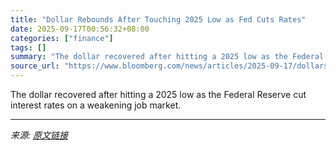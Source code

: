 ```yaml
---
title: "Dollar Rebounds After Touching 2025 Low as Fed Cuts Rates"
date: 2025-09-17T00:56:32+08:00
categories: ["finance"]
tags: []
summary: "The dollar recovered after hitting a 2025 low as the Federal Reserve cut interest rates on a weakening job market."
source_url: "https://www.bloomberg.com/news/articles/2025-09-17/dollars-nears-a-three-year-low-ahead-of-fomc-s-rate-decision"
---
```


The dollar recovered after hitting a 2025 low as the Federal Reserve cut interest rates on a weakening job market.

---

*来源: [原文链接](https://www.bloomberg.com/news/articles/2025-09-17/dollars-nears-a-three-year-low-ahead-of-fomc-s-rate-decision)*
